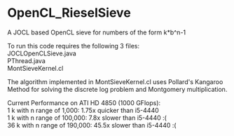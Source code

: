 # OpenCL_RieselSieve
A JOCL based OpenCL sieve for numbers of the form k*b^n-1

To run this code requires the following 3 files:<br />
JOCLOpenCLSieve.java<br />
PThread.java<br />
MontSieveKernel.cl

The algorithm implemented in MontSieveKernel.cl uses Pollard's Kangaroo Method for solving the discrete log problem and Montgomery multiplication.

Current Performance on ATI HD 4850 (1000 GFlops):<br />
1 k with n range of 1,000: 1.75x quicker than i5-4440<br />
1 k with n range of 100,000: 7.8x slower than i5-4440 :(<br />
36 k with n range of 190,000: 45.5x slower than i5-4440 :(  
